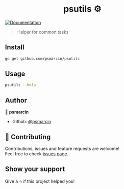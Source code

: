 <h1 align="center">psutils ⚙️</h1>
<p>
  <a href="https://godoc.org/github.com/psmarcin/psutils">
    <img alt="Documentation" src="https://img.shields.io/badge/documentation-yes-brightgreen.svg" target="_blank" />
  </a>
</p>

> Helper for common tasks

## Install

```sh
go get github.com/psmarcin/psutils
```

## Usage

```sh
psutils --help
```

## Author

👤 **psmarcin**

* Github: [@psmarcin](https://github.com/psmarcin)

## 🤝 Contributing

Contributions, issues and feature requests are welcome!<br />Feel free to check [issues page](https://github.com/psmarcin/psutils/issues).

## Show your support

Give a ⭐️ if this project helped you!
